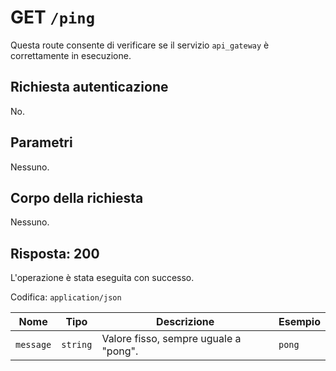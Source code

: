 # GET `/ping`

Questa route consente di verificare se il servizio `api_gateway` è correttamente in esecuzione.

## Richiesta autenticazione

No.

## Parametri

Nessuno.

## Corpo della richiesta

Nessuno.

## Risposta: 200

L'operazione è stata eseguita con successo.

Codifica: `application/json`

<!--raw-typst
#figure(
   table(
        columns: (1fr, 1fr, 3fr, 2fr),
        inset: 5pt,
        align: horizon,
        table.header(
            [#text(fill:white)[Nome]],
            [#text(fill:white)[Tipo]],
            [#text(fill:white)[Descrizione]],
            [#text(fill:white)[Esempio]],
        ),
        [`message`], [`string`], [Valore fisso, sempre uguale a "pong".], [`pong`],
   ),
   caption: [Risposta di GET `/ping`],
)
-->

<!--typst-begin-exclude-->
| Nome | Tipo | Descrizione | Esempio |
|------------ |---------- |-------------------------------------------- |----------- |
| `message` | `string` | Valore fisso, sempre uguale a "pong". | `pong` |
<!--typst-end-exclude-->
